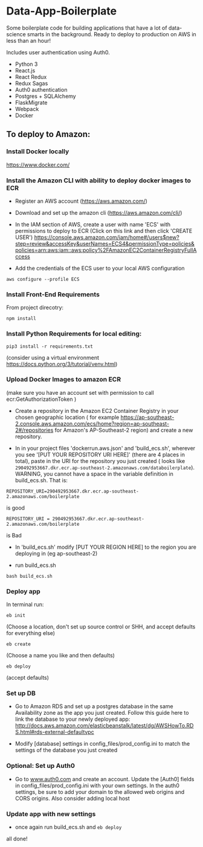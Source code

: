 # Data-App-Boilerplate

Some boilerplate code for building applications that have a lot of data-science smarts in the background.
Ready to deploy to production on AWS in less than an hour!

Includes user authentication using Auth0.
- Python 3
- React.js
- React Redux
- Redux Sagas
- Auth0 authentication
- Postgres + SQLAlchemy
- FlaskMigrate
- Webpack
- Docker



## To deploy to Amazon:
### Install Docker locally
https://www.docker.com/

### Install the Amazon CLI with ability to deploy docker images to ECR
- Register an AWS account (https://aws.amazon.com/)
- Download and set up the amazon cli (https://aws.amazon.com/cli/)

- In the IAM section of AWS, create a user with name 'ECS' with permissions to deploy to ECR
(Click on this link and then click 'CREATE USER')
  https://console.aws.amazon.com/iam/home#/users$new?step=review&accessKey&userNames=ECS4&permissionType=policies&policies=arn:aws:iam::aws:policy%2FAmazonEC2ContainerRegistryFullAccess
  
- Add the credentials of the ECS user to your local AWS configuration
```
aws configure --profile ECS
```



### Install Front-End Requirements
From project direcotry:
```
npm install
```

### Install Python Requirements for local editing:
```
pip3 install -r requirements.txt
```
(consider using a virtual environment https://docs.python.org/3/tutorial/venv.html)

### Upload Docker Images to amazon ECR 
(make sure you have an account set with permission to call ecr:GetAuthorizationToken )

- Create a repository in the Amazon EC2 Container Registry in your chosen geographic location ( for example https://ap-southeast-2.console.aws.amazon.com/ecs/home?region=ap-southeast-2#/repositories for Amazon's AP-Southeast-2 region)
 and create a new repository.
 
- In in your project files 'dockerrun.aws.json' and 'build_ecs.sh', wherever you see '[PUT YOUR REPOSITORY URI HERE]' (there are 4 places in total), paste in the URI for the repository you just created ( looks like `290492953667.dkr.ecr.ap-southeast-2.amazonaws.com/databoilerplate`).
WARNING, you cannot have a space in the variable definition in build_ecs.sh. That is:
```
REPOSITORY_URI=290492953667.dkr.ecr.ap-southeast-2.amazonaws.com/boilerplate
```
is good
```
REPOSITORY_URI = 290492953667.dkr.ecr.ap-southeast-2.amazonaws.com/boilerplate
```
is Bad

- In 'build_ecs.sh' modify [PUT YOUR REGION HERE] to the region you are deploying in (eg ap-southeast-2)

- run build_ecs.sh
```
bash build_ecs.sh
```

### Deploy app
In terminal run:
```
eb init
````
(Choose a location, don't set up source control or SHH, and accept defaults for everything else)

```
eb create
```
(Choose a name you like and then defaults)

```
eb deploy
```
(accept defaults)


### Set up DB
- Go to Amazon RDS and set up a postgres database in the same Availability zone as the app you just created.
Follow this guide here to link the database to your newly deployed app:
http://docs.aws.amazon.com/elasticbeanstalk/latest/dg/AWSHowTo.RDS.html#rds-external-defaultvpc

- Modify [database] settings in config_files/prod_config.ini to match the settings of the database you just created


### Optional: Set up Auth0
- Go to www.auth0.com and create an account. Update the [Auth0] fields in config_files/prod_config.ini with your own settings. In the auth0 settings, be sure to add your domain to the allowed web origins and CORS origins. Also consider adding local host 


### Update app with new settings
- once again run build_ecs.sh and `eb deploy`


all done!

